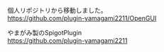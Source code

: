 個人リポジトリから移動しました。  
https://github.com/plugin-yamagami2211/OpenGUI

やまがみ製のSpigotPlugin  
https://github.com/plugin-yamagami2211
